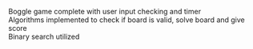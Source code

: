 Boggle game complete with user input checking and timer  
Algorithms implemented to check if board is valid, solve board and give score  
Binary search utilized  
